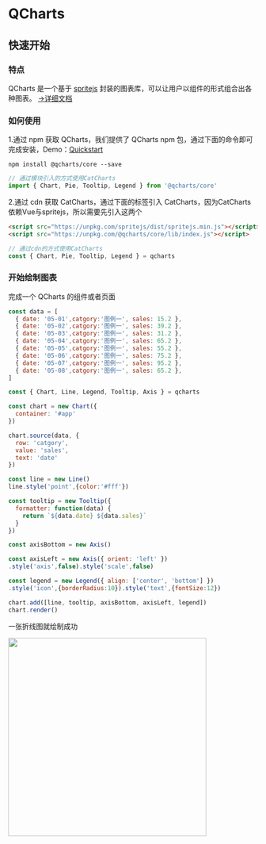 # QCharts

## 快速开始

### 特点

QCharts 是一个基于 <a target="_blank" href="https://www.spritejs.com">spritejs</a> 封装的图表库，可以让用户以组件的形式组合出各种图表。 <a target="_blank" href="https://www.spritejs.com/q-charts/">→详细文档</a>

### 如何使用

1.通过 npm 获取 QCharts，我们提供了 QCharts npm 包，通过下面的命令即可完成安装，Demo：<a target="_blank" href="https://github.com/yaotaiyang/q-charts-demo">Quickstart</a>

```shell
npm install @qcharts/core --save
```
```javascript
// 通过模块引入的方式使用CatCharts
import { Chart, Pie, Tooltip, Legend } from '@qcharts/core'
```

2.通过 cdn 获取 CatCharts，通过下面的标签引入 CatCharts，因为CatCharts依赖Vue与spritejs，所以需要先引入这两个

```html
<script src="https://unpkg.com/spritejs/dist/spritejs.min.js"></script>
<script src="https://unpkg.com/@qcharts/core/lib/index.js"></script>
```
```javascript
// 通过cdn的方式使用CatCharts
const { Chart, Pie, Tooltip, Legend } = qcharts
```

### 开始绘制图表
完成一个 QCharts 的组件或者页面

```javascript
const data = [
  { date: '05-01',catgory:'图例一', sales: 15.2 },
  { date: '05-02',catgory:'图例一', sales: 39.2 },
  { date: '05-03',catgory:'图例一', sales: 31.2 },
  { date: '05-04',catgory:'图例一', sales: 65.2 },
  { date: '05-05',catgory:'图例一', sales: 55.2 },
  { date: '05-06',catgory:'图例一', sales: 75.2 },
  { date: '05-07',catgory:'图例一', sales: 95.2 },
  { date: '05-08',catgory:'图例一', sales: 65.2 },
]

const { Chart, Line, Legend, Tooltip, Axis } = qcharts

const chart = new Chart({
  container: '#app'
})

chart.source(data, {
  row: 'catgory',
  value: 'sales',
  text: 'date'
})

const line = new Line()
line.style('point',{color:'#fff'})

const tooltip = new Tooltip({
  formatter: function(data) {
    return `${data.date} ${data.sales}`
  }
})

const axisBottom = new Axis()

const axisLeft = new Axis({ orient: 'left' })
.style('axis',false).style('scale',false)

const legend = new Legend({ align: ['center', 'bottom'] })
.style('icon',{borderRadius:10}).style('text',{fontSize:12})

chart.add([line, tooltip, axisBottom, axisLeft, legend])
chart.render()
```

一张折线图就绘制成功

<img src="https://p0.ssl.qhimg.com/d/inn/717a6a22789a/base-line.png" width="400">


